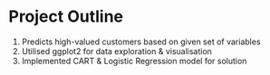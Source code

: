 # Project Outline
1. Predicts high-valued customers based on given set of variables
2. Utilised ggplot2 for data exploration & visualisation
3. Implemented CART & Logistic Regression model for solution

